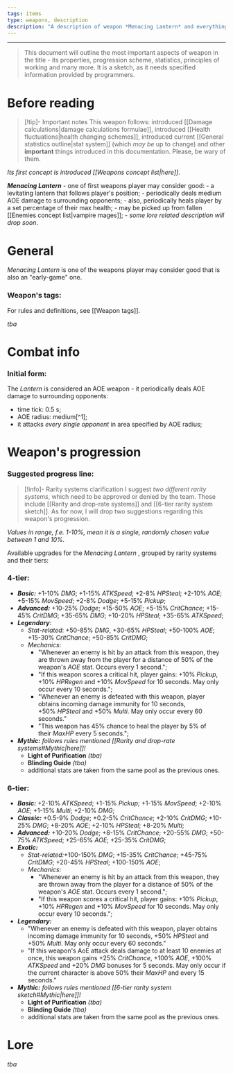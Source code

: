 ```yaml
---
tags: items
type: weapons, description
description: "A description of weapon *Menacing Lantern* and everything related to it."
---
```


___

>This document will outline the most important aspects of weapon in the title - its properties, progression scheme, statistics, principles of working and many more. It is a sketch, as it needs specified information provided by programmers.

# Before reading

>[!tip]- Important notes
>This weapon follows: introduced [[Damage calculations|damage calculations formulae]], introduced [[Health fluctuations|health changing schemes]], introduced current [[General statistics outline|stat system]] (which *may be* up to change) and other **important** things introduced in this documentation. Please, be wary of them.

*Its first concept is introduced [[Weapons concept list|here]]*.

 ***Menacing Lantern*** - one of first weapons player may consider good:
	- a levitating lantern that follows player's position;
	- periodically deals medium AOE damage to surrounding opponents;
	- also, periodically heals player by a set percentage of their max health;
	- may be picked up from fallen [[Enemies concept list|vampire mages]];
	- *some lore related description will drop soon*.
# General

*Menacing Lantern* is one of the weapons player may consider good that is also an "early-game" one.

### Weapon's tags:

For rules and definitions, see [[Weapon tags]].

*tba*
# Combat info

### Initial form:

The *Lantern* is considered an AOE weapon - it periodically deals AOE damage to surrounding opponents:
- time tick: 0.5 s;
- AOE radius: medium[^1];
- it attacks *every single opponent* in area specified by AOE radius;

# Weapon's progression

### Suggested progress line:

>[!info]- Rarity systems clarification
>I suggest *two different rarity systems*, which need to be approved or denied by the team. Those include [[Rarity and drop-rate systems]] and [[6-tier rarity system sketch]]. As for now, I will drop two suggestions regarding this weapon's progression.

*Values in range, f.e. 1-10%, mean it is a single, randomly chosen value between 1 and 10%.*

Available upgrades for the *Menacing Lantern* , grouped by rarity systems and their tiers:
### 4-tier:

- ***Basic:*** +1-10% *DMG*; +1-15% *ATKSpeed*; +2-8% *HPSteal*; +2-10% *AOE*; +5-15% *MovSpeed*; +2-8% *Dodge*; +5-15% *Pickup*;
- ***Advanced:*** +10-25% *Dodge*; +15-50% *AOE*; +5-15% *CritChance*; +15-45% *CritDMG*; +35-65% *DMG*;  +10-20% *HPSteal*; +35-65% *ATKSpeed*;
- ***Legendary***: 
	- *Stat-related*: +50-85% *DMG*, +30-65% *HPSteal*; +50-100% *AOE*; +15-30% *CritChance*; +50-85% *CritDMG*; 
	- *Mechanics*: 
		- "Whenever an enemy is hit by an attack from this weapon, they are thrown away from the player for a distance of 50% of the weapon's _AOE_ stat. Occurs every 1 second.";
		- "If this weapon scores a critical hit, player gains: +10% _Pickup_, +10% _HPRegen_ and +10% _MovSpeed_ for 10 seconds. May only occur every 10 seconds."; 
		- "Whenever an enemy is defeated with this weapon, player obtains incoming damage immunity for 10 seconds, +50% _HPSteal_ and +50% _Multi_. May only occur every 60 seconds."
		- "This weapon has 45% chance to heal the player by 5% of their _MaxHP_ every 5 seconds.";
- ***Mythic:*** *follows rules mentioned [[Rarity and drop-rate systems#Mythic|here]]!*
	- **Light of Purification** *(tba)*
	- **Blinding Guide** *(tba)*
	- additional stats are taken from the same pool as the previous ones.

### 6-tier:

- ***Basic:*** +2-10% *ATKSpeed*; +1-15% *Pickup*; +1-15% *MovSpeed*; +2-10% *AOE*; +1-15% *Multi*; +2-10% *DMG*;
- ***Classic:*** +0.5-9% *Dodge*; +0.2-5% *CritChance*; +2-10% *CritDMG*; +10-25% *DMG*; +8-20% *AOE*; +2-10% *HPSteal*; +8-20% *Multi*;
- ***Advanced:*** +10-20% *Dodge*; +8-15% *CritChance*; +20-55% *DMG*; +50-75% *ATKSpeed*; +25-65% *AOE*; +25-35% *CritDMG*; 
- ***Exotic:***
	- *Stat-related:*+100-150% *DMG*; +15-35% *CritChance*; +45-75% *CritDMG*; +20-45% *HPSteal*; +100-150% *AOE*;
	- *Mechanics:*
		- "Whenever an enemy is hit by an attack from this weapon, they are thrown away from the player for a distance of 50% of the weapon's _AOE_ stat. Occurs every 1 second.";
		- "If this weapon scores a critical hit, player gains: +10% _Pickup_, +10% _HPRegen_ and +10% _MovSpeed_ for 10 seconds. May only occur every 10 seconds."; 
- ***Legendary:***
	- "Whenever an enemy is defeated with this weapon, player obtains incoming damage immunity for 10 seconds, +50% _HPSteal_ and +50% _Multi_. May only occur every 60 seconds."
	- "If this weapon's AoE attack deals damage to at least 10 enemies at once, this weapon gains +25% *CritChance*, +100% *AOE*, +100% *ATKSpeed* and +20% *DMG* bonuses for 5 seconds. May only occur if the current character is above 50% their *MaxHP* and every 15 seconds."
- ***Mythic:*** *follows rules mentioned [[6-tier rarity system sketch#Mythic|here]]!*
	- **Light of Purification** *(tba)*
	- **Blinding Guide** *(tba)*
	- additional stats are taken from the same pool as the previous ones.


# Lore

*tba*